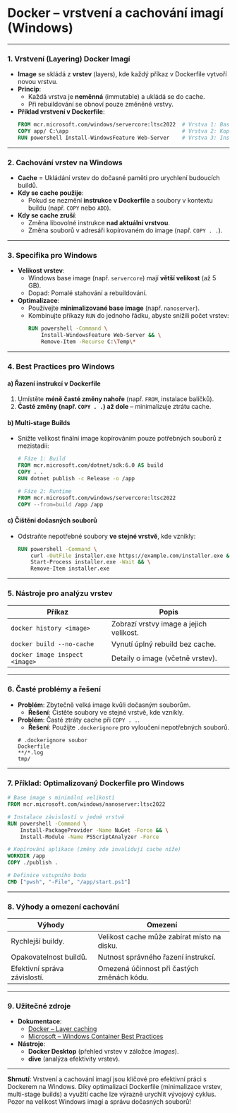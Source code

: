 
# Docker – vrstvení a cachování imagí (Windows)

---

### **1. Vrstvení (Layering) Docker Imagí**  

- **Image** se skládá z **vrstev** (layers), kde každý příkaz v Dockerfile vytvoří novou vrstvu.  
- **Princip**:  
  - Každá vrstva je **neměnná** (immutable) a ukládá se do cache.  
  - Při rebuildování se obnoví pouze změněné vrstvy.  
- **Příklad vrstvení v Dockerfile**:  
  ```dockerfile
  FROM mcr.microsoft.com/windows/servercore:ltsc2022  # Vrstva 1: Base image
  COPY app/ C:\app                                    # Vrstva 2: Kopírování souborů
  RUN powershell Install-WindowsFeature Web-Server    # Vrstva 3: Instalace komponent
  ```  

---

### **2. Cachování vrstev na Windows**  

- **Cache** = Ukládání vrstev do dočasné paměti pro urychlení budoucích buildů.  
- **Kdy se cache použije**:  
  - Pokud se nezmění **instrukce v Dockerfile** a soubory v kontextu buildu (např. `COPY` nebo `ADD`).  
- **Kdy se cache zruší**:  
  - Změna libovolné instrukce **nad aktuální vrstvou**.  
  - Změna souborů v adresáři kopírovaném do image (např. `COPY . .`).  

---

### **3. Specifika pro Windows**  

- **Velikost vrstev**:  
  - Windows base image (např. `servercore`) mají **větší velikost** (až 5 GB).  
  - Dopad: Pomalé stahování a rebuildování.  
- **Optimalizace**:  
  - Používejte **minimalizované base image** (např. `nanoserver`).  
  - Kombinujte příkazy `RUN` do jednoho řádku, abyste snížili počet vrstev:  
    ```dockerfile
    RUN powershell -Command \
        Install-WindowsFeature Web-Server && \
        Remove-Item -Recurse C:\Temp\*  
    ```  

---

### **4. Best Practices pro Windows**  

#### **a) Řazení instrukcí v Dockerfile**  

1. Umístěte **méně časté změny nahoře** (např. `FROM`, instalace balíčků).  
2. **Časté změny (např. `COPY . .`) až dole** – minimalizuje ztrátu cache.  

#### **b) Multi-stage Builds**  

- Snižte velikost finální image kopírováním pouze potřebných souborů z mezistadií:  
  ```dockerfile
  # Fáze 1: Build
  FROM mcr.microsoft.com/dotnet/sdk:6.0 AS build
  COPY . .
  RUN dotnet publish -c Release -o /app

  # Fáze 2: Runtime
  FROM mcr.microsoft.com/windows/servercore:ltsc2022
  COPY --from=build /app /app
  ```  

#### **c) Čištění dočasných souborů**  

- Odstraňte nepotřebné soubory **ve stejné vrstvě**, kde vznikly:  
  ```dockerfile
  RUN powershell -Command \
      curl -OutFile installer.exe https://example.com/installer.exe && \
      Start-Process installer.exe -Wait && \
      Remove-Item installer.exe  
  ```  

---

### **5. Nástroje pro analýzu vrstev**  

| Příkaz | Popis |  
|--------|-------|  
| `docker history <image>` | Zobrazí vrstvy image a jejich velikost. |  
| `docker build --no-cache` | Vynutí úplný rebuild bez cache. |  
| `docker image inspect <image>` | Detaily o image (včetně vrstev). |  

---

### **6. Časté problémy a řešení**  

- **Problém**: Zbytečně velká image kvůli dočasným souborům.  
  - **Řešení**: Čistěte soubory ve stejné vrstvě, kde vznikly.  
- **Problém**: Časté ztráty cache při `COPY . .`.  
  - **Řešení**: Použijte `.dockerignore` pro vyloučení nepotřebných souborů.  
  ```dockerignore
  # .dockerignore soubor
  Dockerfile
  **/*.log
  tmp/
  ```  

---

### **7. Příklad: Optimalizovaný Dockerfile pro Windows**  

```dockerfile
# Base image s minimální velikostí
FROM mcr.microsoft.com/windows/nanoserver:ltsc2022

# Instalace závislostí v jedné vrstvě
RUN powershell -Command \
    Install-PackageProvider -Name NuGet -Force && \
    Install-Module -Name PSScriptAnalyzer -Force

# Kopírování aplikace (změny zde invalidují cache níže)
WORKDIR /app
COPY ./publish .

# Definice vstupního bodu
CMD ["pwsh", "-File", "/app/start.ps1"]
```  

---

### **8. Výhody a omezení cachování**

| **Výhody** | **Omezení** |  
|------------|-------------|  
| Rychlejší buildy. | Velikost cache může zabírat místo na disku. |  
| Opakovatelnost buildů. | Nutnost správného řazení instrukcí. |  
| Efektivní správa závislostí. | Omezená účinnost při častých změnách kódu. |  

---

### **9. Užitečné zdroje**  

- **Dokumentace**:  
  - [Docker – Layer caching](https://docs.docker.com/develop/develop-images/dockerfile_best-practices/#leverage-build-cache)  
  - [Microsoft – Windows Container Best Practices](https://learn.microsoft.com/cs-cz/virtualization/windowscontainers/manage-containers/container-base-images)  
- **Nástroje**:  
  - **Docker Desktop** (přehled vrstev v záložce *Images*).  
  - **dive** (analýza efektivity vrstev).  

---

**Shrnutí**: Vrstvení a cachování imagí jsou klíčové pro efektivní práci s Dockerem na Windows. Díky optimalizaci Dockerfile (minimalizace vrstev, multi-stage builds) a využití cache lze výrazně urychlit vývojový cyklus. Pozor na velikost Windows imagí a správu dočasných souborů!
